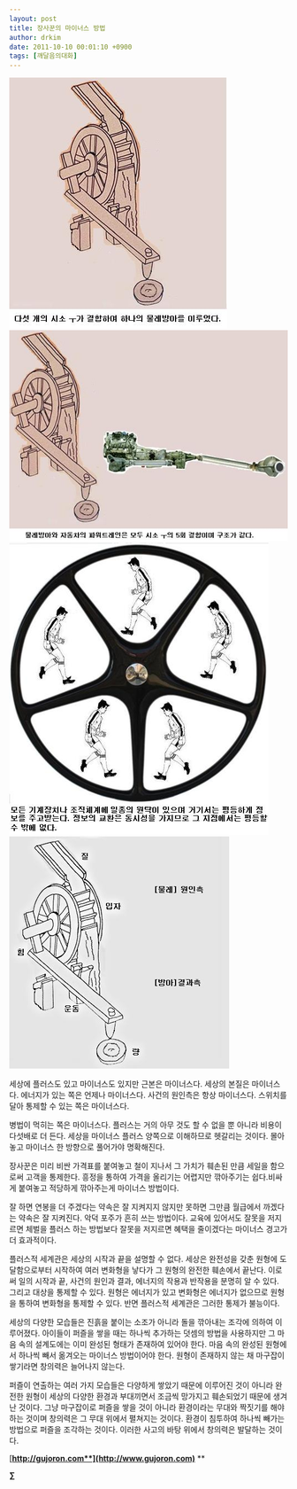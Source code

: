 ```yaml
---
layout: post
title: 장사꾼의 마이너스 방법
author: drkim
date: 2011-10-10 00:01:10 +0900
tags: [깨달음의대화]
---
```

 ![](/files/attach/images/198/459/198/3.JPG)![](/files/attach/images/198/459/198/2.JPG)![](/files/attach/images/198/459/198/21.jpg)![](/files/attach/images/198/459/198/01.jpg)



  
  
세상에 플러스도 있고 마이너스도 있지만 근본은 마이너스다. 세상의 본질은 마이너스다. 에너지가 있는 쪽은 언제나 마이너스다. 사건의 원인측은 항상 마이너스다. 스위치를 달아 통제할 수 있는 쪽은 마이너스다. 

병법이 먹히는 쪽은 마이너스다. 플러스는 거의 아무 것도 할 수 없을 뿐 아니라 비용이 다섯배로 더 든다. 세상을 마이너스 플러스 양쪽으로 이해하므로 헷갈리는 것이다. 몰아놓고 마이너스 한 방향으로 풀어가야 명확해진다. 

장사꾼은 미리 비싼 가격표를 붙여놓고 철이 지나서 그 가치가 훼손된 만큼 세일을 함으로써 고객을 통제한다. 흥정을 통하여 가격을 올리기는 어렵지만 깎아주기는 쉽다.비싸게 붙여놓고 적당하게 깎아주는게 마이너스 방법이다. 

잘 하면 연봉을 더 주겠다는 약속은 잘 지켜지지 않지만 못하면 그만큼 월급에서 까겠다는 약속은 잘 지켜진다. 악덕 포주가 흔히 쓰는 방법이다. 교육에 있어서도 잘못을 저지르면 체벌을 플러스 하는 방법보다 잘못을 저지르면 혜택을 줄이겠다는 마이너스 경고가 더 효과적이다. 

플러스적 세계관은 세상의 시작과 끝을 설명할 수 없다. 세상은 완전성을 갖춘 원형에 도달함으로부터 시작하여 여러 변화형을 낳다가 그 원형의 완전한 훼손에서 끝난다. 이로써 일의 시작과 끝, 사건의 원인과 결과, 에너지의 작용과 반작용을 분명히 알 수 있다. 그리고 대상을 통제할 수 있다. 원형은 에너지가 있고 변화형은 에너지가 없으므로 원형을 통하여 변화형을 통제할 수 있다. 반면 플러스적 세계관은 그러한 통제가 불능이다. 

세상의 다양한 모습들은 진흙을 붙이는 소조가 아니라 돌을 깎아내는 조각에 의하여 이루어졌다. 아이들이 퍼즐을 쌓을 때는 하나씩 추가하는 덧셈의 방법을 사용하지만 그 마음 속의 설계도에는 이미 완성된 형태가 존재하여 있어야 한다. 마음 속의 완성된 원형에서 하나씩 빼서 옮겨오는 마이너스 방법이어야 한다. 원형이 존재하지 않는 채 마구잡이 쌓기라면 창의력은 늘어나지 않는다. 

퍼즐이 연출하는 여러 가지 모습들은 다양하게 쌓았기 때문에 이루어진 것이 아니라 완전한 원형이 세상의 다양한 환경과 부대끼면서 조금씩 망가지고 훼손되었기 때문에 생겨난 것이다. 그냥 마구잡이로 퍼즐을 쌓을 것이 아니라 환경이라는 무대와 짝짓기를 해야 하는 것이며 창의력은 그 무대 위에서 펼쳐지는 것이다. 환경이 침투하여 하나씩 빼가는 방법으로 퍼즐을 조각하는 것이다. 이러한 사고의 바탕 위에서 창의력은 발달하는 것이다. 








  




[**http://gujoron.com**](http://www.gujoron.com)** 
**

**∑**